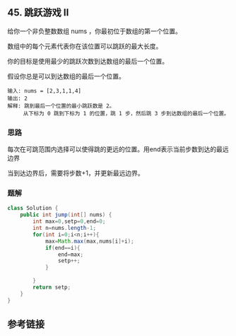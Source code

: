 ## 45. 跳跃游戏 II
给你一个非负整数数组 nums ，你最初位于数组的第一个位置。

数组中的每个元素代表你在该位置可以跳跃的最大长度。

你的目标是使用最少的跳跃次数到达数组的最后一个位置。

假设你总是可以到达数组的最后一个位置。

```
输入: nums = [2,3,1,1,4]
输出: 2
解释: 跳到最后一个位置的最小跳跃数是 2。
     从下标为 0 跳到下标为 1 的位置，跳 1 步，然后跳 3 步到达数组的最后一个位置。
```

### 思路
每次在可跳范围内选择可以使得跳的更远的位置。用end表示当前步数到达的最远边界

当到达边界后，需要将步数+1，并更新最远边界。


### 题解
```java
class Solution {
    public int jump(int[] nums) {
        int max=0,setp=0,end=0;
        int n=nums.length-1;
        for(int i=0;i<n;i++){
            max=Math.max(max,nums[i]+i);
            if(end==i){
                end=max;
                setp++;
            }
            
        }
        return setp;
    }
}
```
## 参考链接